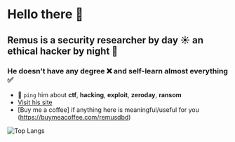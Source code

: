 # Hello there 👋

## Remus is a security researcher by day ☀️ an ethical hacker by night 🌙
### He doesn't have any degree ❌ and self-learn almost everything ✅

- 💬 `ping` him about **ctf**, **hacking**, **exploit**, **zeroday**, **ransom**
- [Visit his site](https://remusdbd.github.io)
- [Buy me a coffee] if anything here is meaningful/useful for you (https://buymeacoffee.com/remusdbd)







![Top Langs](https://github-readme-stats.vercel.app/api/top-langs/?username=RemusDBD&langs_count=99&layout=compact)
